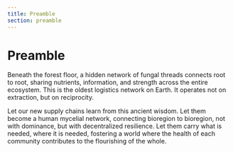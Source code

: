 ```yaml
---
title: Preamble
section: preamble
---
```


# Preamble

Beneath the forest floor, a hidden network of fungal threads connects root to root, sharing nutrients, information, and strength across the entire ecosystem. This is the oldest logistics network on Earth. It operates not on extraction, but on reciprocity.

Let our new supply chains learn from this ancient wisdom. Let them become a human mycelial network, connecting bioregion to bioregion, not with dominance, but with decentralized resilience. Let them carry what is needed, where it is needed, fostering a world where the health of each community contributes to the flourishing of the whole.
